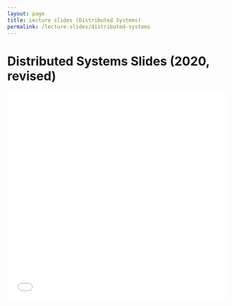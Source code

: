 ```yaml
---
layout: page
title: Lecture slides (Distributed Systems)
permalink: /lecture-slides/distributed-systems
---
```


# Distributed Systems Slides (2020, revised)
<iframe title="Distributed Systems Slides (2020, revised)" src="/_data/RealTimeProgrammingCourseSpring2020.pdf#zoom=pagewidth" width="100%" height="480" allowfullscreen="" frameborder="0">
